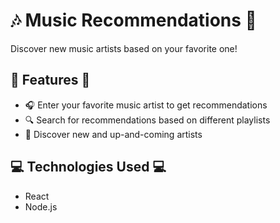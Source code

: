 # 🎶 Music Recommendations 🎵

Discover new music artists based on your favorite one!

## 🎉 Features 🎊

- 🎧 Enter your favorite music artist to get recommendations
- 🔍 Search for recommendations based on different playlists
- 🎵 Discover new and up-and-coming artists

## 💻 Technologies Used 💻

- React
- Node.js
